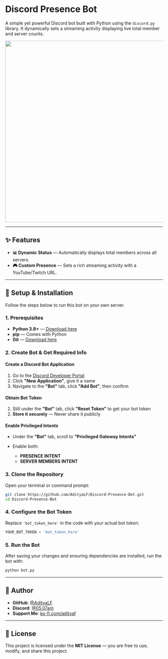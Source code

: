 # Discord Presence Bot

A simple yet powerful Discord bot built with Python using the `discord.py` library. It dynamically sets a streaming activity displaying live total member and server counts.

<img src="https://i.ibb.co/xtv0cvDB/image.png" width="580" />

---

## ✨ Features

* **📊 Dynamic Status** — Automatically displays total members across all servers.
* **🎮 Custom Presence** — Sets a rich streaming activity with a YouTube/Twitch URL.

---

## 🚀 Setup & Installation

Follow the steps below to run this bot on your own server.

### 1. Prerequisites

* **Python 3.8+** — [Download here](https://www.python.org/downloads/)
* **pip** — Comes with Python
* **Git** — [Download here](https://git-scm.com/downloads)

### 2. Create Bot & Get Required Info

#### Create a Discord Bot Application

1. Go to the [Discord Developer Portal](https://discord.com/developers/applications)
2. Click **"New Application"**, give it a name
3. Navigate to the **"Bot"** tab, click **"Add Bot"**, then confirm

#### Obtain Bot Token

1. Still under the **"Bot"** tab, click **"Reset Token"** to get your bot token
2. **Store it securely** — Never share it publicly

#### Enable Privileged Intents

* Under the **"Bot"** tab, scroll to **"Privileged Gateway Intents"**
* Enable both:

  * **PRESENCE INTENT**
  * **SERVER MEMBERS INTENT**

### 3. Clone the Repository

Open your terminal or command prompt:

```bash
git clone https://github.com/AdityaLF/Discord-Presence-Bot.git
cd Discord-Presence-Bot
```

### 4. Configure the Bot Token

Replace `'bot_token_here'` in the code with your actual bot token:

```python
YOUR_BOT_TOKEN = 'bot_token_here'
```

### 5. Run the Bot

After saving your changes and ensuring dependencies are installed, run the bot with:

```bash
python bot.py
```

---

## 👤 Author

* **GitHub**: [@AdityaLF](https://github.com/AdityaLF)
* **Discord**: [@05.07am](https://discordapp.com/users/786163564205047839)
* **Support Me**: [ko-fi.com/adityaf](https://ko-fi.com/adityaf)

---

## 📄 License

This project is licensed under the **MIT License** — you are free to use, modify, and share this project.
